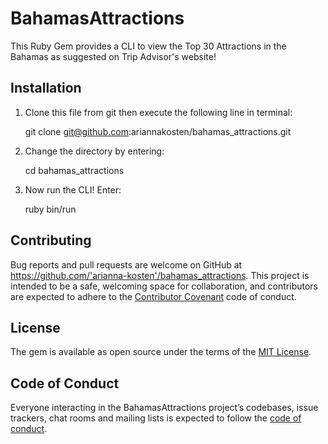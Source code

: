 
# BahamasAttractions

This Ruby Gem provides a CLI to view the Top 30 Attractions in the Bahamas as suggested on Trip Advisor's website! 

## Installation

1. Clone this file from git then execute the following line in terminal: 

    git clone git@github.com:ariannakosten/bahamas_attractions.git
    
2. Change the directory by entering:

     cd bahamas_attractions

3. Now run the CLI! Enter:

     ruby bin/run

## Contributing

Bug reports and pull requests are welcome on GitHub at https://github.com/'arianna-kosten'/bahamas_attractions. This project is intended to be a safe, welcoming space for collaboration, and contributors are expected to adhere to the [Contributor Covenant](http://contributor-covenant.org) code of conduct.

## License

The gem is available as open source under the terms of the [MIT License](https://opensource.org/licenses/MIT).

## Code of Conduct

Everyone interacting in the BahamasAttractions project’s codebases, issue trackers, chat rooms and mailing lists is expected to follow the [code of conduct](https://github.com/'arianna-kosten'/bahamas_attractions/blob/master/CODE_OF_CONDUCT.md).

